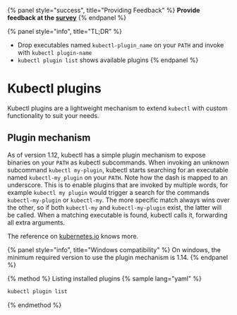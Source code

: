 {% panel style="success", title="Providing Feedback" %}
**Provide feedback at the [survey](https://www.surveymonkey.com/r/CLQBQHR)**
{% endpanel %}

{% panel style="info", title="TL;DR" %}
- Drop executables named `kubectl-plugin_name` on your `PATH` and invoke with `kubectl plugin-name`
- `kubectl plugin list` shows available plugins
{% endpanel %}

# Kubectl plugins

Kubectl plugins are a lightweight mechanism to extend `kubectl` with custom functionality to suit your needs.

## Plugin mechanism

As of version 1.12, kubectl has a simple plugin mechanism to expose binaries on your `PATH` as kubectl subcommands.
When invoking an unknown subcommand `kubectl my-plugin`, kubectl starts searching for an executable named `kubectl-my_plugin` on your `PATH`.
Note how the dash is mapped to an underscore. This is to enable plugins that are invoked by multiple words, for example
`kubectl my plugin` would trigger a search for the commands `kubectl-my-plugin` or `kubectl-my`. The more specific match
always wins over the other, so if both `kubectl-my` and `kubectl-my-plugin` exist, the latter will be called.
When a matching executable is found, kubectl calls it, forwarding all extra arguments.

The reference on [kubernetes.io](https://kubernetes.io/docs/tasks/extend-kubectl/kubectl-plugins/) knows more.

{% panel style="info", title="Windows compatibility" %}
On windows, the minimum required version to use the plugin mechanism is 1.14.
{% endpanel %}

{% method %}
Listing installed plugins
{% sample lang="yaml" %}
```bash
kubectl plugin list
```
{% endmethod %}
